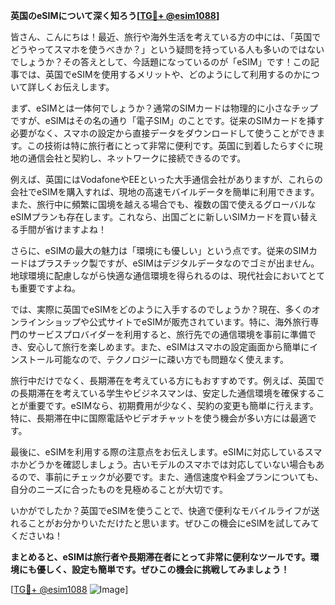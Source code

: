 **英国のeSIMについて深く知ろう[[TG💪+ @esim1088](https://t.me/s/esim1088)]**

皆さん、こんにちは！最近、旅行や海外生活を考えている方の中には、「英国でどうやってスマホを使うべきか？」という疑問を持っている人も多いのではないでしょうか？その答えとして、今話題になっているのが「eSIM」です！この記事では、英国でeSIMを使用するメリットや、どのようにして利用するのかについて詳しくお伝えします。

まず、eSIMとは一体何でしょうか？通常のSIMカードは物理的に小さなチップですが、eSIMはその名の通り「電子SIM」のことです。従来のSIMカードを挿す必要がなく、スマホの設定から直接データをダウンロードして使うことができます。この技術は特に旅行者にとって非常に便利です。英国に到着したらすぐに現地の通信会社と契約し、ネットワークに接続できるのです。

例えば、英国にはVodafoneやEEといった大手通信会社がありますが、これらの会社でeSIMを購入すれば、現地の高速モバイルデータを簡単に利用できます。また、旅行中に頻繁に国境を越える場合でも、複数の国で使えるグローバルなeSIMプランも存在します。これなら、出国ごとに新しいSIMカードを買い替える手間が省けますよね！

さらに、eSIMの最大の魅力は「環境にも優しい」という点です。従来のSIMカードはプラスチック製ですが、eSIMはデジタルデータなのでゴミが出ません。地球環境に配慮しながら快適な通信環境を得られるのは、現代社会においてとても重要ですよね。

では、実際に英国でeSIMをどのように入手するのでしょうか？現在、多くのオンラインショップや公式サイトでeSIMが販売されています。特に、海外旅行専門のサービスプロバイダーを利用すると、旅行先での通信環境を事前に準備でき、安心して旅行を楽しめます。また、eSIMはスマホの設定画面から簡単にインストール可能なので、テクノロジーに疎い方でも問題なく使えます。

旅行中だけでなく、長期滞在を考えている方にもおすすめです。例えば、英国での長期滞在を考えている学生やビジネスマンは、安定した通信環境を確保することが重要です。eSIMなら、初期費用が少なく、契約の変更も簡単に行えます。特に、長期滞在中に国際電話やビデオチャットを使う機会が多い方には最適です。

最後に、eSIMを利用する際の注意点をお伝えします。eSIMに対応しているスマホかどうかを確認しましょう。古いモデルのスマホでは対応していない場合もあるので、事前にチェックが必要です。また、通信速度や料金プランについても、自分のニーズに合ったものを見極めることが大切です。

いかがでしたか？英国でeSIMを使うことで、快適で便利なモバイルライフが送れることがお分かりいただけたと思います。ぜひこの機会にeSIMを試してみてくださいね！

**まとめると、eSIMは旅行者や長期滞在者にとって非常に便利なツールです。環境にも優しく、設定も簡単です。ぜひこの機会に挑戦してみましょう！**

[[TG💪+ @esim1088](https://t.me/s/esim1088) ![Image](https://i.postimg.cc/Y0z9fWf4/image.png)]